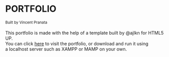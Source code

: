 # PORTFOLIO 
<sub>Built by Vincent Pranata</sub>
<br><br>
This portfolio is made with the help of a template built by @ajlkn for HTML5 UP. <br>
You can click <a href="http://vincent-pranata.github.io/">here</a> to visit the portfolio, or download and run it using <br>
a localhost server such as XAMPP or MAMP on your own.
